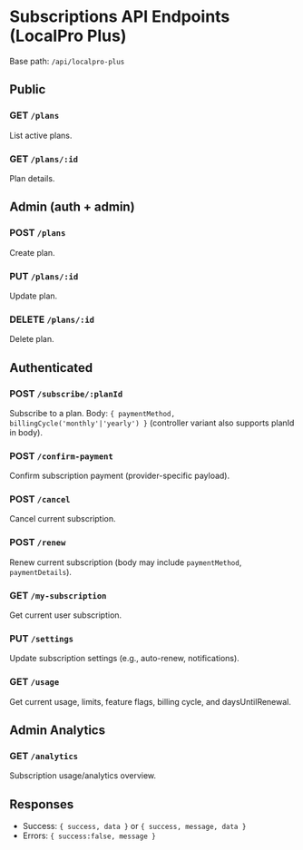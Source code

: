# Subscriptions API Endpoints (LocalPro Plus)

Base path: `/api/localpro-plus`

## Public
### GET `/plans`
List active plans.

### GET `/plans/:id`
Plan details.

## Admin (auth + admin)
### POST `/plans`
Create plan.

### PUT `/plans/:id`
Update plan.

### DELETE `/plans/:id`
Delete plan.

## Authenticated
### POST `/subscribe/:planId`
Subscribe to a plan. Body: `{ paymentMethod, billingCycle('monthly'|'yearly') }` (controller variant also supports planId in body).

### POST `/confirm-payment`
Confirm subscription payment (provider-specific payload).

### POST `/cancel`
Cancel current subscription.

### POST `/renew`
Renew current subscription (body may include `paymentMethod`, `paymentDetails`).

### GET `/my-subscription`
Get current user subscription.

### PUT `/settings`
Update subscription settings (e.g., auto-renew, notifications).

### GET `/usage`
Get current usage, limits, feature flags, billing cycle, and daysUntilRenewal.

## Admin Analytics
### GET `/analytics`
Subscription usage/analytics overview.

## Responses
- Success: `{ success, data }` or `{ success, message, data }`
- Errors: `{ success:false, message }`
